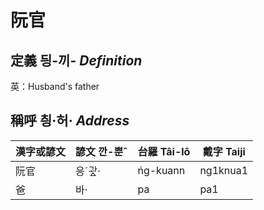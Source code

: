 # 阮官
## 定義 딍-끼- _Definition_




英：Husband's father

## 稱呼 칑·허· _Address_

漢字或諺文 | 諺文 깐-뿐ˆ | 台羅 Tâi-lô | 戴字 Taiji
--- | --- | --- | --- 
阮官 | 응ˊ과ᇫ· | ńg-kuann | ng1knua1 
爸 | 바· | pa | pa1 
